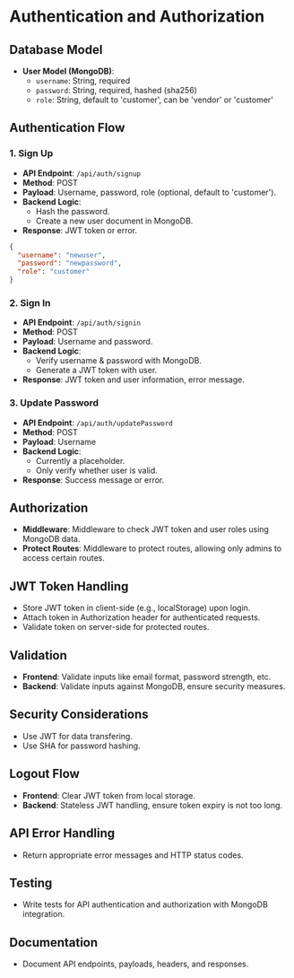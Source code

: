# Authentication and Authorization 

## Database Model
- **User Model (MongoDB)**: 
  - `username`: String, required
  - `password`: String, required, hashed (sha256)
  - `role`: String, default to 'customer', can be 'vendor' or 'customer'

## Authentication Flow

### 1. Sign Up
- **API Endpoint**: `/api/auth/signup`
- **Method**: POST
- **Payload**: Username, password, role (optional, default to 'customer').
- **Backend Logic**: 
  - Hash the password.
  - Create a new user document in MongoDB.
- **Response**: JWT token or error.

``` json
{
  "username": "newuser",
  "password": "newpassword",
  "role": "customer"
}
```

### 2. Sign In
- **API Endpoint**: `/api/auth/signin`
- **Method**: POST
- **Payload**: Username and password.
- **Backend Logic**: 
  - Verify username & password with MongoDB.
  - Generate a JWT token with user.
- **Response**: JWT token and user information, error message.

### 3. Update Password
- **API Endpoint**: `/api/auth/updatePassword`
- **Method**: POST
- **Payload**: Username
- **Backend Logic**: 
  - Currently a placeholder.
  - Only verify whether user is valid.
- **Response**: Success message or error.

## Authorization

- **Middleware**: Middleware to check JWT token and user roles using MongoDB data.
- **Protect Routes**: Middleware to protect routes, allowing only admins to access certain routes.

## JWT Token Handling
- Store JWT token in client-side (e.g., localStorage) upon login.
- Attach token in Authorization header for authenticated requests.
- Validate token on server-side for protected routes.

## Validation
- **Frontend**: Validate inputs like email format, password strength, etc.
- **Backend**: Validate inputs against MongoDB, ensure security measures.

## Security Considerations
- Use JWT for data transfering.
- Use SHA for password hashing.

## Logout Flow
- **Frontend**: Clear JWT token from local storage.
- **Backend**: Stateless JWT handling, ensure token expiry is not too long.

## API Error Handling
- Return appropriate error messages and HTTP status codes.

## Testing
- Write tests for API authentication and authorization with MongoDB integration.

## Documentation
- Document API endpoints, payloads, headers, and responses.
